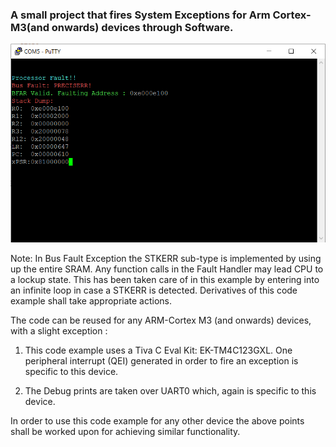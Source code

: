 <h3> A small project that fires System Exceptions for Arm Cortex-M3(and onwards) devices through Software. </h3> 


![Terminal](https://github.com/pran005/Arm-Cortex-M-Baremetal/blob/master/Cortex_M_faults/Terminal.PNG)


Note: In Bus Fault Exception the STKERR sub-type is implemented by using up the entire SRAM. Any function calls in the Fault Handler may lead CPU to a lockup state.
      This has been taken care of in this example by entering into an infinite loop in case a STKERR is detected. Derivatives of this code example shall take appropriate actions. 
      
The code can be reused for any ARM-Cortex M3 (and onwards) devices, with a slight exception : 
  
  1. This code example uses a Tiva C Eval Kit: EK-TM4C123GXL. 
     One peripheral interrupt (QEI) generated in order to fire an exception is specific to this device. 
  
  2. The Debug prints are taken over UART0 which, again is specific to this device. 
  
In order to use this code example for any other device the above points shall be worked upon for achieving similar functionality. 

     
